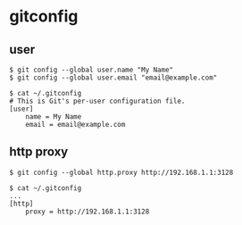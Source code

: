 # gitconfig

## user

```
$ git config --global user.name "My Name"
$ git config --global user.email "email@example.com"
```

```
$ cat ~/.gitconfig
# This is Git's per-user configuration file.
[user]
    name = My Name
    email = email@example.com
```

## http proxy

```
$ git config --global http.proxy http://192.168.1.1:3128
```

```
$ cat ~/.gitconfig
...
[http]
    proxy = http://192.168.1.1:3128
```
